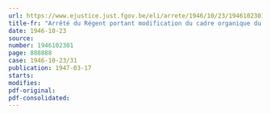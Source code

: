 ```yaml
---
url: https://www.ejustice.just.fgov.be/eli/arrete/1946/10/23/1946102301/justel
title-fr: "Arrêté du Régent portant modification du cadre organique du personnel de maîtrise, des gens de métier et de service du Ministère de l'intérieur"
date: 1946-10-23
source:
number: 1946102301
page: 888888
case: 1946-10-23/31
publication: 1947-03-17
starts:
modifies:
pdf-original:
pdf-consolidated:
---
```


